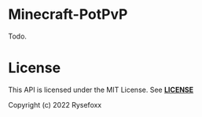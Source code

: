 # Minecraft-PotPvP

Todo.

# License
This API is licensed under the MIT License.
See [**LICENSE**](https://github.com/Rysefoxx/RyseInventory/blob/master/LICENSE)

Copyright (c) 2022 Rysefoxx
